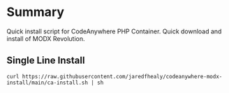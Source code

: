 # Summary
Quick install script for CodeAnywhere PHP Container. Quick download and install of MODX Revolution.

## Single Line Install
```
curl https://raw.githubusercontent.com/jaredfhealy/codeanywhere-modx-install/main/ca-install.sh | sh
```
